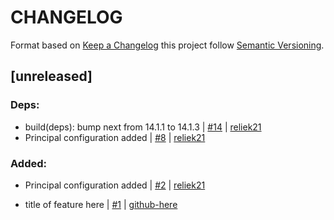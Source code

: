 # CHANGELOG

Format based on [Keep a Changelog](https://keepachangelog.com/en/1.0.0/) this project follow [Semantic Versioning](https://semver.org/lang/es/).

[comment]: <> (do not remove the unreleased section)

## [unreleased]

### Deps:

- build(deps): bump next from 14.1.1 to 14.1.3 | [#14](https://github.com/reliek21/nextjs-boilerplate/pull/14) | [reliek21](https://github.com/reliek21)
- Principal configuration added | [#8](https://github.com/reliek21/nextjs-boilerplate/pull/8) | [reliek21](https://github.com/reliek21)

### Added:

- Principal configuration added | [#2]([link-pr-here](https://github.com/reliek21/nextjs-boilerplate/pull/2)) | [reliek21](https://github.com/reliek21)

- title of feature here | [#1](link-pr-here) | [github-here](https://github.com/github-here)
